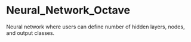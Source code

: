 # Neural_Network_Octave
Neural network where users can define number of hidden layers, nodes, and output classes. 
